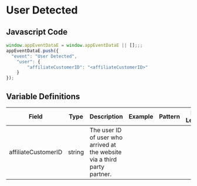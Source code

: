 # User Detected

### 

## Javascript Code
```js
window.appEventDataE = window.appEventDataE || [];;;
appEventDataE.push({
  "event": "User Detected",
    "user": {
        "affiliateCustomerID": "<affiliateCustomerID>"
    }
});
```

## Variable Definitions

|Field|Type|Description|Example|Pattern|Min Length|Max Length|Minimum|Maximum|Multiple Of|
| --- | --- | --- | --- | --- | --- | --- | --- | --- | --- |
|affiliateCustomerID|string|The user ID of user who arrived at the website via a third party partner.||||||||




